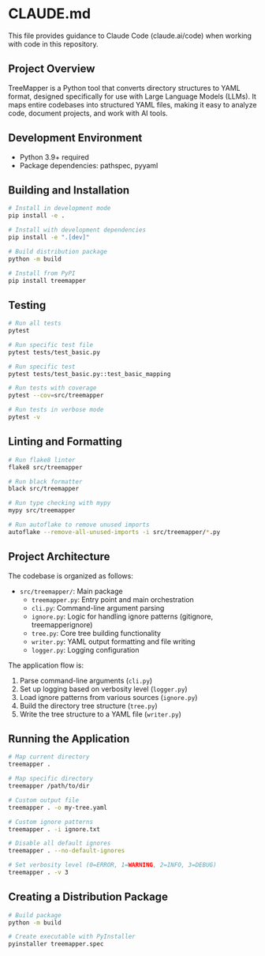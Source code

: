 # CLAUDE.md

This file provides guidance to Claude Code (claude.ai/code) when working with code in this repository.

## Project Overview

TreeMapper is a Python tool that converts directory structures to YAML format, designed specifically for use with Large Language Models (LLMs). It maps entire codebases into structured YAML files, making it easy to analyze code, document projects, and work with AI tools.

## Development Environment

- Python 3.9+ required
- Package dependencies: pathspec, pyyaml

## Building and Installation

```bash
# Install in development mode
pip install -e .

# Install with development dependencies
pip install -e ".[dev]"

# Build distribution package
python -m build

# Install from PyPI
pip install treemapper
```

## Testing

```bash
# Run all tests
pytest

# Run specific test file
pytest tests/test_basic.py

# Run specific test
pytest tests/test_basic.py::test_basic_mapping

# Run tests with coverage
pytest --cov=src/treemapper

# Run tests in verbose mode
pytest -v
```

## Linting and Formatting

```bash
# Run flake8 linter
flake8 src/treemapper

# Run black formatter
black src/treemapper

# Run type checking with mypy
mypy src/treemapper

# Run autoflake to remove unused imports
autoflake --remove-all-unused-imports -i src/treemapper/*.py
```

## Project Architecture

The codebase is organized as follows:

- `src/treemapper/`: Main package
  - `treemapper.py`: Entry point and main orchestration
  - `cli.py`: Command-line argument parsing
  - `ignore.py`: Logic for handling ignore patterns (gitignore, treemapperignore)
  - `tree.py`: Core tree building functionality
  - `writer.py`: YAML output formatting and file writing
  - `logger.py`: Logging configuration

The application flow is:
1. Parse command-line arguments (`cli.py`)
2. Set up logging based on verbosity level (`logger.py`)
3. Load ignore patterns from various sources (`ignore.py`)
4. Build the directory tree structure (`tree.py`)
5. Write the tree structure to a YAML file (`writer.py`)

## Running the Application

```bash
# Map current directory
treemapper .

# Map specific directory
treemapper /path/to/dir

# Custom output file
treemapper . -o my-tree.yaml

# Custom ignore patterns
treemapper . -i ignore.txt

# Disable all default ignores
treemapper . --no-default-ignores

# Set verbosity level (0=ERROR, 1=WARNING, 2=INFO, 3=DEBUG)
treemapper . -v 3
```

## Creating a Distribution Package

```bash
# Build package
python -m build

# Create executable with PyInstaller
pyinstaller treemapper.spec
```
